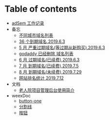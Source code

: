 # Table of contents

- [adSem 工作记录](README.md)
- 备忘
  - [不同城市域名列表](oldpeople/bu-tong-cheng-shi-yu-ming-lie-biao-19613.md)
  - [36 个到期域名,2019.6.3](oldpeople/38-dao-qi-yu-ming.md)
  - [5 月 严重过期域名(等过期从新购买),2019.6.3](oldpeople/9guoqi.md)
  - [godaddy 已经删除 域名列表](oldpeople/godaddyDelList.md)
  - [6 月 过期域名(已续费),2019.6.3](oldpeople/6yue.md)
  - [7 月 到期域名(已续费),2019.7.5](oldpeople/7yue.md)
  - [8 月 到期域名(未续费),2019.7.29](oldpeople/8yue.md)
  - [网站排名统计 2019.7.12](oldpeople/webCount.md)
- 文档
  - [老人院项目管理后台使用简介](oldpeople/README.md)
- weexDoc
  - [button-one](weex/yinYing.md)
  - [分割线](weex/fenGeLine.md)
  - [按钮](weex/button.md)
